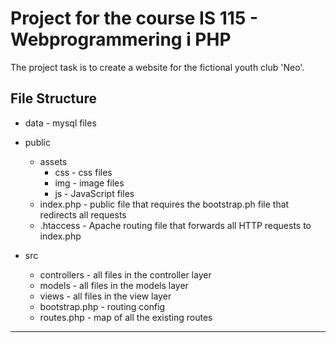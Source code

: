 # Project for the course IS 115 - Webprogrammering i PHP

The project task is to create a website for the fictional youth club 'Neo'.

## File Structure

* data - mysql files

* public
  * assets 
    * css - css files
    * img - image files
    * js - JavaScript files
  * index.php - public file that requires the bootstrap.ph file that redirects all requests
  * .htaccess - Apache routing file that forwards all HTTP requests to index.php

* src
  * controllers - all files in the controller layer
  * models - all files in the models layer
  * views - all files in the view layer
  * bootstrap.php - routing config 
  * routes.php - map of all the existing routes

---
